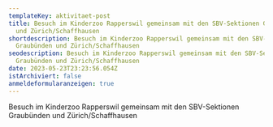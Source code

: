 ```yaml
---
templateKey: aktivitaet-post
title: Besuch im Kinderzoo Rapperswil gemeinsam mit den SBV-Sektionen Graubünden
  und Zürich/Schaffhausen
shortdescription: Besuch im Kinderzoo Rapperswil gemeinsam mit den SBV-Sektionen
  Graubünden und Zürich/Schaffhausen
seodescription: Besuch im Kinderzoo Rapperswil gemeinsam mit den SBV-Sektionen
  Graubünden und Zürich/Schaffhausen
date: 2023-05-23T23:23:56.054Z
istArchiviert: false
anmeldeformularanzeigen: true
---
```

Besuch im Kinderzoo Rapperswil gemeinsam mit den SBV-Sektionen Graubünden und Zürich/Schaffhausen